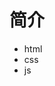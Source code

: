 <!-- README.md --- 
;; 
;; Description: 
;; Author: Hongyi Wu(吴鸿毅)
;; Email: wuhongyi@qq.com 
;; Created: 五 6月 16 16:48:30 2017 (+0800)
;; Last-Updated: 四 5月 23 21:42:53 2019 (+0800)
;;           By: Hongyi Wu(吴鸿毅)
;;     Update #: 3
;; URL: http://wuhongyi.cn -->


# 简介

- html
- css
- js





<!-- README.md ends here -->
